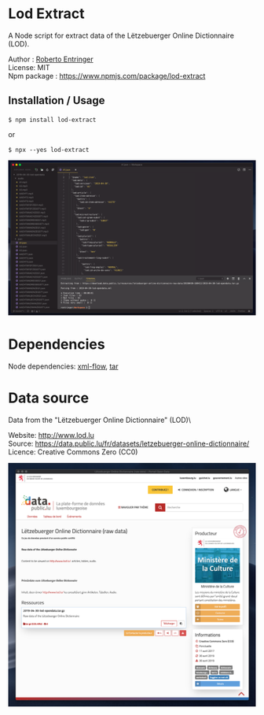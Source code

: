 # Lod Extract

A Node script for extract data of the Lëtzebuerger Online Dictionnaire (LOD).

Author : [Roberto Entringer](https://robertoentringer.com)<br>
License: MIT<br>
Npm package : https://www.npmjs.com/package/lod-extract

## Installation / Usage

```shell
$ npm install lod-extract
```
or

```shell
$ npx --yes lod-extract
```

[![screenshot2.png](screenshot2.png)](screenshot2.png?raw=true)

# Dependencies

Node dependencies: [xml-flow](https://www.npmjs.com/package/xml-flow), [tar](https://www.npmjs.com/package/tar)

# Data source

Data from the "Lëtzebuerger Online Dictionnaire" (LOD)\

Website: http://www.lod.lu<br>
Source: https://data.public.lu/fr/datasets/letzebuerger-online-dictionnaire/<br>
Licence: Creative Commons Zero (CC0)

[![screenshot.png](screenshot.png)](https://data.public.lu/fr/datasets/letzebuerger-online-dictionnaire/)
